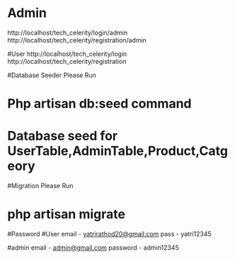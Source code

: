 # Admin
http://localhost/tech_celerity/login/admin 
http://localhost/tech_celerity/registration/admin 

#User
http://localhost/tech_celerity/login
http://localhost/tech_celerity/registration

#Database Seeder 
Please Run 
#  Php artisan db:seed  command
# Database seed for UserTable,AdminTable,Product,Catgeory

#Migration 
Please Run 
# php artisan migrate 

#Password
#User
email - yatrirathod20@gmail.com
pass - 	yatri12345


#admin
email - admin@gmail.com
password - admin12345
